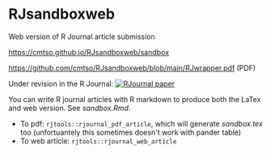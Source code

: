 # RJsandboxweb
Web version of R Journal article submission

https://cmtso.github.io/RJsandboxweb/sandbox

https://github.com/cmtso/RJsandboxweb/blob/main/RJwrapper.pdf (PDF)

Under revision in the R Journal: [![RJournal paper](https://img.shields.io/badge/DOI%20(R%20Journal)-https%3A%2F%2F10.32614%2FRJ--2021--097-blue)](https://doi.org/10.32614/RJ-2021-097)


You can write R journal articles with R markdown to produce both the LaTex and web version. See *sandbox.Rmd*. 
- To pdf: `rjtools::rjournal_pdf_article`, which will generate *sandbox.tex* too (unfortuantely this sometimes doesn't work with pander table)
- To web article: `rjtools::rjournal_web_article `

